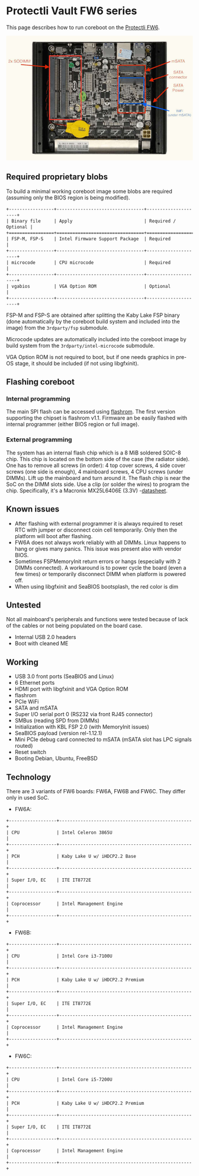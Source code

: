 # Protectli Vault FW6 series

This page describes how to run coreboot on the [Protectli FW6].

![](fw6.jpg)

## Required proprietary blobs

To build a minimal working coreboot image some blobs are required (assuming
only the BIOS region is being modified).

```{eval-rst}
+-----------------+---------------------------------+---------------------+
| Binary file     | Apply                           | Required / Optional |
+=================+=================================+=====================+
| FSP-M, FSP-S    | Intel Firmware Support Package  | Required            |
+-----------------+---------------------------------+---------------------+
| microcode       | CPU microcode                   | Required            |
+-----------------+---------------------------------+---------------------+
| vgabios         | VGA Option ROM                  | Optional            |
+-----------------+---------------------------------+---------------------+
```

FSP-M and FSP-S are obtained after splitting the Kaby Lake FSP binary (done
automatically by the coreboot build system and included into the image) from
the `3rdparty/fsp` submodule.

Microcode updates are automatically included into the coreboot image by build
system from the `3rdparty/intel-microcode` submodule.

VGA Option ROM is not required to boot, but if one needs graphics in pre-OS
stage, it should be included (if not using libgfxinit).

## Flashing coreboot

### Internal programming

The main SPI flash can be accessed using [flashrom]. The first version
supporting the chipset is flashrom v1.1. Firmware an be easily flashed
with internal programmer (either BIOS region or full image).

### External programming

The system has an internal flash chip which is a 8 MiB soldered SOIC-8 chip.
This chip is located on the bottom side of the case (the radiator side). One
has to remove all screws (in order): 4 top cover screws, 4 side cover screws
(one side is enough), 4 mainboard screws, 4 CPU screws (under DIMMs). Lift up
the mainboard and turn around it. The flash chip is near the SoC on the DIMM
slots side. Use a clip (or solder the wires) to program the chip. Specifically,
it's a Macronix MX25L6406E (3.3V) -[datasheet][MX25L6406E].

## Known issues

- After flashing with external programmer it is always required to reset RTC
  with jumper or disconnect coin cell temporarily. Only then the platform will
  boot after flashing.
- FW6A does not always work reliably with all DIMMs. Linux happens to hang or
  gives many panics. This issue was present also with vendor BIOS.
- Sometimes FSPMemoryInit return errors or hangs (especially with 2 DIMMs
  connected). A workaround is to power cycle the board (even a few times) or
  temporarily disconnect DIMM when platform is powered off.
- When using libgfxinit and SeaBIOS bootsplash, the red color is dim

## Untested

Not all mainboard's peripherals and functions were tested because of lack of
the cables or not being populated on the board case.

- Internal USB 2.0 headers
- Boot with cleaned ME

## Working

- USB 3.0 front ports (SeaBIOS and Linux)
- 6 Ethernet ports
- HDMI port with libgfxinit and VGA Option ROM
- flashrom
- PCIe WiFi
- SATA and mSATA
- Super I/O serial port 0 (RS232 via front RJ45 connector)
- SMBus (reading SPD from DIMMs)
- Initialization with KBL FSP 2.0 (with MemoryInit issues)
- SeaBIOS payload (version rel-1.12.1)
- Mini PCIe debug card connected to mSATA (mSATA slot has LPC signals routed)
- Reset switch
- Booting Debian, Ubuntu, FreeBSD

## Technology

There are 3 variants of FW6 boards: FW6A, FW6B and FW6C. They differ only in
used SoC.

- FW6A:

```{eval-rst}
+------------------+--------------------------------------------------+
| CPU              | Intel Celeron 3865U                              |
+------------------+--------------------------------------------------+
| PCH              | Kaby Lake U w/ iHDCP2.2 Base                     |
+------------------+--------------------------------------------------+
| Super I/O, EC    | ITE IT8772E                                      |
+------------------+--------------------------------------------------+
| Coprocessor      | Intel Management Engine                          |
+------------------+--------------------------------------------------+
```

- FW6B:

```{eval-rst}
+------------------+--------------------------------------------------+
| CPU              | Intel Core i3-7100U                              |
+------------------+--------------------------------------------------+
| PCH              | Kaby Lake U w/ iHDCP2.2 Premium                  |
+------------------+--------------------------------------------------+
| Super I/O, EC    | ITE IT8772E                                      |
+------------------+--------------------------------------------------+
| Coprocessor      | Intel Management Engine                          |
+------------------+--------------------------------------------------+
```

- FW6C:

```{eval-rst}
+------------------+--------------------------------------------------+
| CPU              | Intel Core i5-7200U                              |
+------------------+--------------------------------------------------+
| PCH              | Kaby Lake U w/ iHDCP2.2 Premium                  |
+------------------+--------------------------------------------------+
| Super I/O, EC    | ITE IT8772E                                      |
+------------------+--------------------------------------------------+
| Coprocessor      | Intel Management Engine                          |
+------------------+--------------------------------------------------+
```

[Protectli FW6]: https://protectli.com/vault-6-port/
[MX25L6406E]: https://www.macronix.com/Lists/Datasheet/Attachments/7370/MX25L6406E,%203V,%2064Mb,%20v1.9.pdf
[flashrom]: https://flashrom.org/Flashrom
